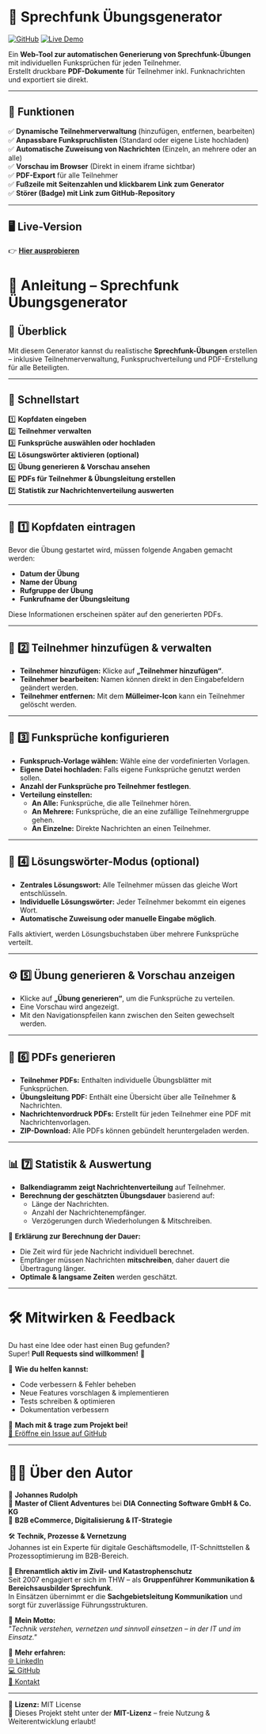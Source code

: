 # 📡 Sprechfunk Übungsgenerator

[![GitHub](https://img.shields.io/badge/GitHub-Repository-blue?logo=github)](https://github.com/wattnpapa/sprechfunk-uebung)
[![Live Demo](https://img.shields.io/badge/Demo-Online-green)](https://wattnpapa.github.io/sprechfunk-uebung/)

Ein **Web-Tool zur automatischen Generierung von Sprechfunk-Übungen** mit individuellen Funksprüchen für jeden Teilnehmer.  
Erstellt druckbare **PDF-Dokumente** für Teilnehmer inkl. Funknachrichten und exportiert sie direkt.

---

## 🚀 **Funktionen**
✅ **Dynamische Teilnehmerverwaltung** (hinzufügen, entfernen, bearbeiten)  
✅ **Anpassbare Funkspruchlisten** (Standard oder eigene Liste hochladen)  
✅ **Automatische Zuweisung von Nachrichten** (Einzeln, an mehrere oder an alle)  
✅ **Vorschau im Browser** (Direkt in einem iframe sichtbar)  
✅ **PDF-Export** für alle Teilnehmer  
✅ **Fußzeile mit Seitenzahlen und klickbarem Link zum Generator**  
✅ **Störer (Badge) mit Link zum GitHub-Repository**  

---

## 🖥 **Live-Version**
👉 **[Hier ausprobieren](https://wattnpapa.github.io/sprechfunk-uebung/)**

# 📖 Anleitung – Sprechfunk Übungsgenerator

## 🔹 Überblick
Mit diesem Generator kannst du realistische **Sprechfunk-Übungen** erstellen – inklusive Teilnehmerverwaltung, Funkspruchverteilung und PDF-Erstellung für alle Beteiligten.

---

## 🚀 Schnellstart

1️⃣ **Kopfdaten eingeben**  
2️⃣ **Teilnehmer verwalten**  
3️⃣ **Funksprüche auswählen oder hochladen**  
4️⃣ **Lösungswörter aktivieren (optional)**  
5️⃣ **Übung generieren & Vorschau ansehen**  
6️⃣ **PDFs für Teilnehmer & Übungsleitung erstellen**  
7️⃣ **Statistik zur Nachrichtenverteilung auswerten**  

---

## 📅 1️⃣ Kopfdaten eintragen

Bevor die Übung gestartet wird, müssen folgende Angaben gemacht werden:

- **Datum der Übung**
- **Name der Übung**
- **Rufgruppe der Übung**
- **Funkrufname der Übungsleitung**

Diese Informationen erscheinen später auf den generierten PDFs.

---

## 👥 2️⃣ Teilnehmer hinzufügen & verwalten

- **Teilnehmer hinzufügen:** Klicke auf **„Teilnehmer hinzufügen“**.
- **Teilnehmer bearbeiten:** Namen können direkt in den Eingabefeldern geändert werden.
- **Teilnehmer entfernen:** Mit dem **Mülleimer-Icon** kann ein Teilnehmer gelöscht werden.

---

## 🎤 3️⃣ Funksprüche konfigurieren

- **Funkspruch-Vorlage wählen:** Wähle eine der vordefinierten Vorlagen.
- **Eigene Datei hochladen:** Falls eigene Funksprüche genutzt werden sollen.
- **Anzahl der Funksprüche pro Teilnehmer festlegen**.
- **Verteilung einstellen:**
  - **An Alle:** Funksprüche, die alle Teilnehmer hören.
  - **An Mehrere:** Funksprüche, die an eine zufällige Teilnehmergruppe gehen.
  - **An Einzelne:** Direkte Nachrichten an einen Teilnehmer.

---

## 🔑 4️⃣ Lösungswörter-Modus (optional)

- **Zentrales Lösungswort:** Alle Teilnehmer müssen das gleiche Wort entschlüsseln.
- **Individuelle Lösungswörter:** Jeder Teilnehmer bekommt ein eigenes Wort.
- **Automatische Zuweisung oder manuelle Eingabe möglich**.

Falls aktiviert, werden Lösungsbuchstaben über mehrere Funksprüche verteilt.

---

## ⚙ 5️⃣ Übung generieren & Vorschau anzeigen

- Klicke auf **„Übung generieren“**, um die Funksprüche zu verteilen.
- Eine Vorschau wird angezeigt.
- Mit den Navigationspfeilen kann zwischen den Seiten gewechselt werden.

---

## 📄 6️⃣ PDFs generieren

- **Teilnehmer PDFs:** Enthalten individuelle Übungsblätter mit Funksprüchen.
- **Übungsleitung PDF:** Enthält eine Übersicht über alle Teilnehmer & Nachrichten.
- **Nachrichtenvordruck PDFs:** Erstellt für jeden Teilnehmer eine PDF mit Nachrichtenvorlagen.
- **ZIP-Download:** Alle PDFs können gebündelt heruntergeladen werden.

---

## 📊 7️⃣ Statistik & Auswertung

- **Balkendiagramm zeigt Nachrichtenverteilung** auf Teilnehmer.
- **Berechnung der geschätzten Übungsdauer** basierend auf:
  - Länge der Nachrichten.
  - Anzahl der Nachrichtenempfänger.
  - Verzögerungen durch Wiederholungen & Mitschreiben.

📌 **Erklärung zur Berechnung der Dauer:**  
- Die Zeit wird für jede Nachricht individuell berechnet.
- Empfänger müssen Nachrichten **mitschreiben**, daher dauert die Übertragung länger.
- **Optimale & langsame Zeiten** werden geschätzt.

---

# 🛠 Mitwirken & Feedback  

Du hast eine Idee oder hast einen Bug gefunden?  
Super! **Pull Requests sind willkommen!** 🎉  

📌 **Wie du helfen kannst:**  
- Code verbessern & Fehler beheben  
- Neue Features vorschlagen & implementieren  
- Tests schreiben & optimieren  
- Dokumentation verbessern  

🚀 **Mach mit & trage zum Projekt bei!**  
[📩 Eröffne ein Issue auf GitHub](https://github.com/wattnpapa/sprechfunk-uebung/issues)  

---

# 👨‍💻 Über den Autor  

👋 **Johannes Rudolph**  
💼 **Master of Client Adventures** bei **DIA Connecting Software GmbH & Co. KG**  
📍 **B2B eCommerce, Digitalisierung & IT-Strategie**  

🛠 **Technik, Prozesse & Vernetzung**  
Johannes ist ein Experte für digitale Geschäftsmodelle, IT-Schnittstellen & Prozessoptimierung im B2B-Bereich.  

📡 **Ehrenamtlich aktiv im Zivil- und Katastrophenschutz**  
Seit 2007 engagiert er sich im THW – als **Gruppenführer Kommunikation & Bereichsausbilder Sprechfunk**.  
In Einsätzen übernimmt er die **Sachgebietsleitung Kommunikation** und sorgt für zuverlässige Führungsstrukturen.  

📌 **Mein Motto:**  
_"Technik verstehen, vernetzen und sinnvoll einsetzen – in der IT und im Einsatz."_  

🔗 **Mehr erfahren:**  
[🌐 LinkedIn](https://www.linkedin.com/in/johannesrudolph/)  
[💻 GitHub](https://github.com/wattnpapa)  
[📩 Kontakt](mailto:johannes.rudolph@thw-oldenburg.de)  

---

📌 **Lizenz:** MIT License  
📜 Dieses Projekt steht unter der **MIT-Lizenz** – freie Nutzung & Weiterentwicklung erlaubt!  